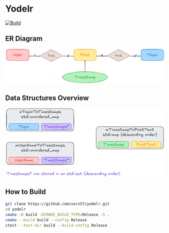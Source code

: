 # Yodelr

[![Build](https://github.com/xorz57/yodelr/actions/workflows/Build.yml/badge.svg)](https://github.com/xorz57/yodelr/actions/workflows/Build.yml)

## ER Diagram

![diagram1](assets/diagram1.png)

## Data Structures Overview

![diagram2](assets/diagram2.png)

## How to Build

```bash
git clone https://github.com/xorz57/yodelr.git
cd yodelr
cmake -B build -DCMAKE_BUILD_TYPE=Release -S .
cmake --build build --config Release
ctest --test-dir build --build-config Release
```
